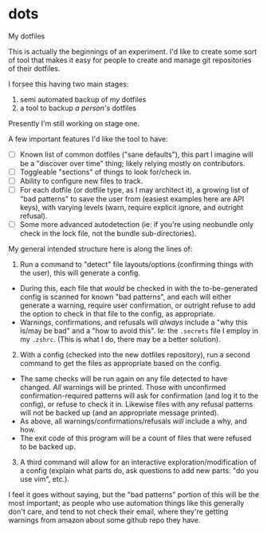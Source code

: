 # dots
My dotfiles

This is actually the beginnings of an experiment. I'd like to create some sort of tool that makes it easy for people to create and manage git repositories of their dotfiles.

I forsee this having two main stages:
 1. semi automated backup of *my* dotfiles
 1. a tool to backup *a person's* dotfiles

Presently I'm still working on stage one.

A few important features I'd like the tool to have:
- [ ] Known list of common dotfiles ("sane defaults"), this part I imagine will be a "discover over time" thing; likely relying mostly on contributors.
- [ ] Toggleable "sections" of things to look for/check in.
- [ ] Ability to configure new files to track.
- [ ] For each dotfile (or dotfile type, as I may architect it), a growing list of "bad patterns" to save the user from (easiest examples here are API keys), with varying levels (warn, require explicit ignore, and outright refusal).
- [ ] Some more advanced autodetection (ie: if you're using neobundle only check in the lock file, not the bundle sub-directories).

My general intended structure here is along the lines of:
 1. Run a command to "detect" file layouts/options (confirming things with the user), this will generate a config.
  - During this, each file that *would* be checked in with the to-be-generated config is scanned for known "bad patterns", and each will either generate a warning, require user confirmation, or outright refuse to add the option to check in that file to the config, as appropriate.
  - Warnings, confirmations, and refusals will *always* include a "why this is/may be bad" and a "how to avoid this". Ie: the `.secrets` file I employ in my `.zshrc`. (This is what I do, there may be a better solution).
 2. With a config (checked into the new dotfiles repository), run a second command to get the files as appropriate based on the config.
  - The same checks will be run again on any file detected to have changed. *All* warnings will be printed. Those with unconfirmed confirmation-required patterns will ask for confirmation (and log it to the config), or refuse to check it in. Likewise files with any refusal patterns will not be backed up (and an appropriate message printed).
  - As above, all warnings/confirmations/refusals *will* include a why, and how.
  - The exit code of this program will be a count of files that were refused to be backed up.
 3. A third command will allow for an interactive exploration/modification of a config (explain what parts do, ask questions to add new parts: "do you use vim", etc.).

 I feel it goes without saying, but the "bad patterns" portion of this will be the most important; as people who use automation things like this generally don't care, and tend to not check their email, where they're getting warnings from amazon about some github repo they have.
